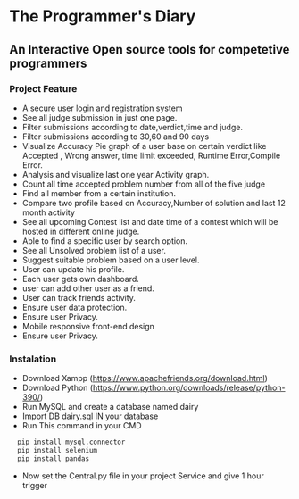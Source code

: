 # The Programmer's Diary 
## An Interactive Open source tools for competetive programmers

### Project Feature 

- A secure user login and registration system
- See all judge submission in just one page.
- Filter submissions according to date,verdict,time and judge.
- Filter submissions according to 30,60 and 90 days
- Visualize Accuracy Pie graph of a user base on certain verdict like Accepted , Wrong answer, time limit exceeded, Runtime Error,Compile Error.
- Analysis and visualize last one year Activity graph.
- Count all time accepted problem number from all of the five judge
- Find all member from a certain institution.
- Compare two profile based on Accuracy,Number of solution and last 12 month activity
- See all upcoming Contest list and date time of a contest which will be hosted in different online judge.
- Able to find a specific user by search option.
- See all Unsolved problem list of a user.
- Suggest suitable problem based on a user level.
- User can update his profile.
- Each user gets own dashboard.
- user can add other user as a friend.
- User can track friends activity.
- Ensure user data protection.
- Ensure user Privacy.
- Mobile responsive front-end design
- Ensure user Privacy.

### Instalation  

- Download Xampp (https://www.apachefriends.org/download.html)
- Download Python (https://www.python.org/downloads/release/python-390/)
- Run MySQL and create a database named dairy
- Import DB dairy.sql IN your database
- Run This command in your CMD
```html
  pip install mysql.connector
  pip install selenium
  pip install pandas
```
- Now set the Central.py file in your project Service and give 1 hour trigger
